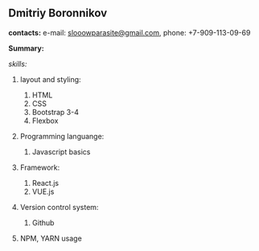 ## Dmitriy Boronnikov
__contacts:__ e-mail: slooowparasite@gmail.com,  phone: +7-909-113-09-69

__Summary:__

_skills:_
1. layout and styling:

    1. HTML
    1. CSS
    1. Bootstrap 3-4
    1. Flexbox

1. Programming languange:

    1. Javascript basics

1. Framework:

    1. React.js
    1. VUE.js

1. Version control system:

    1. Github

1. NPM, YARN usage